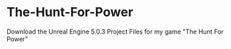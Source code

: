 # The-Hunt-For-Power
Download the Unreal Engine 5.0.3 Project Files for my game "The Hunt For Power"
